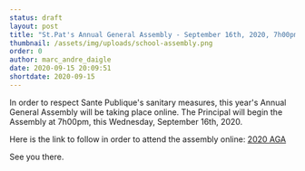 ```yaml
---
status: draft
layout: post
title: "St.Pat's Annual General Assembly - September 16th, 2020, 7h00pm.  "
thumbnail: /assets/img/uploads/school-assembly.png
order: 0
author: marc_andre_daigle
date: 2020-09-15 20:09:51
shortdate: 2020-09-15
---
```

In order to respect Sante Publique's sanitary measures, this year's Annual General Assembly will be taking place online.  The Principal will begin the Assembly at 7h00pm, this Wednesday, September 16th, 2020.  

Here is the link to follow in order to attend the assembly online: [2020 AGA](https://teams.microsoft.com/l/meetup-join/19%3ameeting_YjQwYWNkOGEtNzYyMi00MGQ3LWE0OWEtZmMyZjFmY2U4YjNj%40thread.v2/0?context=%7b%22Tid%22%3a%22ad70a690-c88c-41a3-b0d1-4b4d9f2dafd1%22%2c%22Oid%22%3a%22b012ab27-c4af-4b96-b5f2-b379a9c6fab3%22%7d) 

See you there.